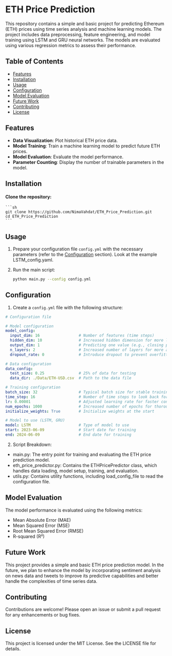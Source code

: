 # ETH Price Prediction

This repository contains a simple and basic project for predicting Ethereum (ETH) prices using time series analysis and machine learning models. The project includes data preprocessing, feature engineering, and model training using LSTM and GRU neural networks. The models are evaluated using various regression metrics to assess their performance.

## Table of Contents
- [Features](#features)
- [Installation](#installation)
- [Usage](#usage)
- [Configuration](#configuration)
- [Model Evaluation](#Model-Evaluation)
- [Future Work](#future-work)
- [Contributing](#contributing)
- [License](#license)

## Features

- **Data Visualization**: Plot historical ETH price data.
- **Model Training**: Train a machine learning model to predict future ETH prices.
- **Model Evaluation**: Evaluate the model performance.
- **Parameter Counting**: Display the number of trainable parameters in the model.

## Installation

#### Clone the repository:
    ```sh
    git clone https://github.com/NimaVahdat/ETH_Price_Prediction.git
    cd ETH_Price_Prediction
    ```


## Usage

1. Prepare your configuration file `config.yml` with the necessary parameters (refer to the [Configuration](#configuration) section). Look at the example LSTM_config.yaml.

2. Run the main script:
    ```sh
    python main.py --config config.yml
    ```

## Configuration

1. Create a `config.yml` file with the following structure:

```yaml
# Configuration file

# Model configuration
model_config:
  input_dim: 16                 # Number of features (time steps)
  hidden_dim: 10                # Increased hidden dimension for more learning capacity
  output_dim: 1                 # Predicting one value (e.g., closing price)
  n_layers: 2                   # Increased number of layers for more abstract representations
  dropout_rate: 0               # Introduce dropout to prevent overfitting

# Data configuration
data_config:
  test_size: 0.25               # 25% of data for testing
  data_dir: ./Data/ETH-USD.csv  # Path to the data file

# Training configuration
batch_size: 32                  # Typical batch size for stable training
time_step: 16                   # Number of time steps to look back for prediction
lr: 0.00001                     # Adjusted learning rate for faster convergence
num_epochs: 1000                # Increased number of epochs for thorough training
initialize_weights: True        # Initialize weights at the start

# Model to use (LSTM, GRU)
model: LSTM                     # Type of model to use
start: 2023-06-09               # Start date for training
end: 2024-06-09                 # End date for training
```
2. Script Breakdown:

 * main.py: The entry point for training and evaluating the ETH price prediction model.
 * eth_price_predictor.py: Contains the ETHPricePredictor class, which handles data loading, model setup, training, and evaluation.
 * utils.py: Contains utility functions, including load_config_file to read the configuration file.

## Model Evaluation
The model performance is evaluated using the following metrics:

* Mean Absolute Error (MAE)
* Mean Squared Error (MSE)
* Root Mean Squared Error (RMSE)
* R-squared (R²)

## Future Work
This project provides a simple and basic ETH price prediction model. In the future, we plan to enhance the model by incorporating sentiment analysis on news data and tweets to improve its predictive capabilities and better handle the complexities of time series data.

## Contributing
Contributions are welcome! Please open an issue or submit a pull request for any enhancements or bug fixes.

## License
This project is licensed under the MIT License. See the LICENSE file for details.
